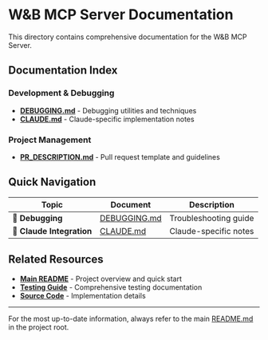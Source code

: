 # W&B MCP Server Documentation

This directory contains comprehensive documentation for the W&B MCP Server.

## Documentation Index

### Development & Debugging
- **[DEBUGGING.md](DEBUGGING.md)** - Debugging utilities and techniques
- **[CLAUDE.md](CLAUDE.md)** - Claude-specific implementation notes

### Project Management
- **[PR_DESCRIPTION.md](PR_DESCRIPTION.md)** - Pull request template and guidelines

## Quick Navigation

| Topic | Document | Description |
|-------|----------|-------------|
| 🐛 **Debugging** | [DEBUGGING.md](DEBUGGING.md) | Troubleshooting guide |
| 🤖 **Claude Integration** | [CLAUDE.md](CLAUDE.md) | Claude-specific notes |

## Related Resources

- **[Main README](../README.md)** - Project overview and quick start
- **[Testing Guide](../tests/README.md)** - Comprehensive testing documentation
- **[Source Code](../src/)** - Implementation details

---

For the most up-to-date information, always refer to the main [README.md](../README.md) in the project root.
